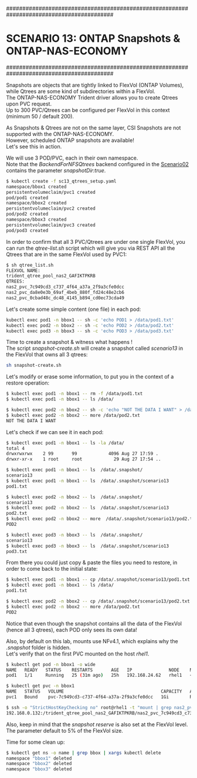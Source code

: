 #########################################################################################
# SCENARIO 13: ONTAP Snapshots & ONTAP-NAS-ECONOMY
#########################################################################################  

Snapshots are objects that are tightly linked to FlexVol (ONTAP Volumes), while Qtrees are some kind of subdirectories within a FlexVol.  
The ONTAP-NAS-ECONOMY Trident driver allows you to create Qtrees upon PVC request.  
Up to 300 PVC/Qtrees can be configured per FlexVol in this context (minimum 50 / default 200).  

As Snapshots & Qtrees are not on the same layer, CSI Snapshots are not supported with the ONTAP-NAS-ECONOMY.  
However, scheduled ONTAP snapshots are available!  
Let's see this in action.  

We will use 3 POD/PVC, each in their own namespace.  
Note that the _BackendForNFSQtrees_ backend configured in the [Scenario02](../../../Scenario02) contains the parameter _snapshotDir:true_.  
```bash
$ kubectl create -f sc13_qtrees_setup.yaml
namespace/bbox1 created
persistentvolumeclaim/pvc1 created
pod/pod1 created
namespace/bbox2 created
persistentvolumeclaim/pvc2 created
pod/pod2 created
namespace/bbox3 created
persistentvolumeclaim/pvc3 created
pod/pod3 created
```

In order to confirm that all 3 PVC/Qtrees are under one single FlexVol, you can run the _qtree-list.sh_ script which will give you via REST API all the Qtrees that are in the same FlexVol used by PVC1:
```bash
$ sh qtree_list.sh
FLEXVOL NAME:
trident_qtree_pool_nas2_GAFIKTPKRB
QTREES:
nas2_pvc_7c949cd3_c737_4f64_a37a_2f9a3cfe0dcc
nas2_pvc_da8e0e3b_69af_4beb_880f_fd24c48e2cb6
nas2_pvc_0cbad48c_dc48_4145_b894_cd0ec73cda49
```

Let's create some simple content (one file) in each pod:
```bash
kubectl exec pod1 -n bbox1 -- sh -c 'echo POD1 > /data/pod1.txt'
kubectl exec pod2 -n bbox2 -- sh -c 'echo POD2 > /data/pod2.txt'
kubectl exec pod3 -n bbox3 -- sh -c 'echo POD3 > /data/pod3.txt'
```

Time to create a snapshot & witness what happens !  
The script _snapshot-create.sh_ will create a snapshot called _scenario13_ in the FlexVol that owns all 3 qtrees:
```bash
sh snapshot-create.sh
```

Let's modify or erase some information, to put you in the context of a restore operation:
```bash
$ kubectl exec pod1 -n bbox1 -- rm -f /data/pod1.txt
$ kubectl exec pod1 -n bbox1 -- ls /data/

$ kubectl exec pod2 -n bbox2 -- sh -c 'echo "NOT THE DATA I WANT" > /data/pod2.txt'
$ kubectl exec pod2 -n bbox2 -- more /data/pod2.txt
NOT THE DATA I WANT
```

Let's check if we can see it in each pod:
```bash
$ kubectl exec pod1 -n bbox1 -- ls -la /data/
total 4
drwxrwxrwx    2 99       99            4096 Aug 27 17:59 .
drwxr-xr-x    1 root     root            29 Aug 27 17:54 ..

$ kubectl exec pod1 -n bbox1 -- ls  /data/.snapshot/
scenario13
$ kubectl exec pod1 -n bbox1 -- ls  /data/.snapshot/scenario13
pod1.txt

$ kubectl exec pod2 -n bbox2 -- ls  /data/.snapshot/
scenario13
$ kubectl exec pod2 -n bbox2 -- ls  /data/.snapshot/scenario13
pod2.txt
$ kubectl exec pod2 -n bbox2 -- more  /data/.snapshot/scenario13/pod2.txt
POD2

$ kubectl exec pod3 -n bbox3 -- ls  /data/.snapshot/
scenario13
$ kubectl exec pod3 -n bbox3 -- ls  /data/.snapshot/scenario13
pod3.txt
```

From there you could just copy & paste the files you need to restore, in order to come back to the initial state:
```bash
$ kubectl exec pod1 -n bbox1 -- cp /data/.snapshot/scenario13/pod1.txt /data/
$ kubectl exec pod1 -n bbox1 -- ls /data/
pod1.txt

$ kubectl exec pod2 -n bbox2 -- cp /data/.snapshot/scenario13/pod2.txt /data/
$ kubectl exec pod2 -n bbox2 -- more /data/pod2.txt
POD2
```

Notice that even though the snapshot contains all the data of the FlexVol (hence all 3 qtrees), each POD only sees its own data!  

Also, by default on this lab, mounts use NFv4.1, which explains why the _.snapshot_ folder is hidden.  
Let's verify that on the first PVC mounted on the host _rhel1_.  
```bash
$ kubectl get pod -n bbox1 -o wide
NAME   READY   STATUS    RESTARTS       AGE   IP              NODE    NOMINATED NODE   READINESS GATES
pod1   1/1     Running   25 (31m ago)   25h   192.168.24.62   rhel1   <none>           <none>

$ kubectl get pvc -n bbox1
NAME   STATUS   VOLUME                                     CAPACITY   ACCESS MODES   STORAGECLASS                AGE
pvc1   Bound    pvc-7c949cd3-c737-4f64-a37a-2f9a3cfe0dcc   1Gi        RWX            storage-class-nas-economy   25h

$ ssh -o "StrictHostKeyChecking no" root@rhel1 -t "mount | grep nas2_pvc_7c949cd3_c737_4f64_a37a_2f9a3cfe0dcc"
192.168.0.132:/trident_qtree_pool_nas2_GAFIKTPKRB/nas2_pvc_7c949cd3_c737_4f64_a37a_2f9a3cfe0dcc on /var/lib/kubelet/pods/ffba9872-c5c1-45e3-a8ba-6662cd781424/volumes/kubernetes.io~csi/pvc-7c949cd3-c737-4f64-a37a-2f9a3cfe0dcc/mount type nfs4 (rw,relatime,vers=4.1,rsize=65536,wsize=65536,namlen=255,hard,proto=tcp,port=0,timeo=600,retrans=2,sec=sys,clientaddr=192.168.0.61,local_lock=none,addr=192.168.0.132)
```

Also, keep in mind that the _snapshot reserve_ is also set at the FlexVol level.  
The parameter default to 5% of the FlexVol size.  

Time for some clean up:
```bash
$ kubectl get ns -o name | grep bbox | xargs kubectl delete
namespace "bbox1" deleted
namespace "bbox2" deleted
namespace "bbox3" deleted
```